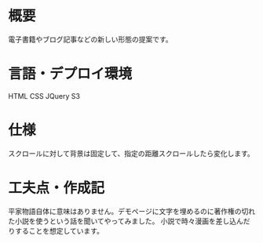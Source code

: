 # 概要
電子書籍やブログ記事などの新しい形態の提案です。
# 言語・デプロイ環境
HTML CSS JQuery S3
# 仕様
スクロールに対して背景は固定して、指定の距離スクロールしたら変化します。
# 工夫点・作成記
平家物語自体に意味はありません。デモページに文字を埋めるのに著作権の切れた小説を使うという話を聞いてやってみました。
小説で時々漫画を差し込んだりすることを想定しています。
